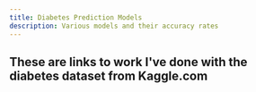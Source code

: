 ```yaml
---
title: Diabetes Prediction Models
description: Various models and their accuracy rates
---
```


These are links to work I've done with the diabetes dataset from Kaggle.com
-
